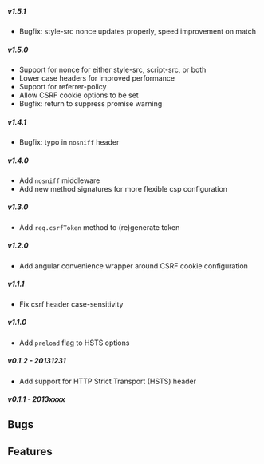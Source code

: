 ##### v1.5.1

* Bugfix: style-src nonce updates properly, speed improvement on match


##### v1.5.0

* Support for nonce for either style-src, script-src, or both
* Lower case headers for improved performance
* Support for referrer-policy
* Allow CSRF cookie options to be set
* Bugfix: return to suppress promise warning


##### v1.4.1

* Bugfix: typo in `nosniff` header

##### v1.4.0

* Add `nosniff` middleware
* Add new method signatures for more flexible csp configuration

##### v1.3.0

* Add `req.csrfToken` method to (re)generate token

##### v1.2.0

* Add angular convenience wrapper around CSRF cookie configuration

##### v1.1.1

* Fix csrf header case-sensitivity

##### v1.1.0

* Add `preload` flag to HSTS options

##### v0.1.2 - 20131231

* Add support for HTTP Strict Transport (HSTS) header

##### v0.1.1 - 2013xxxx
**Bugs**
-

**Features**
-
